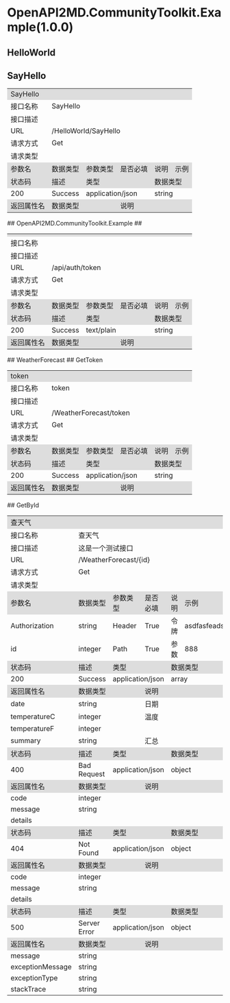 # OpenAPI2MD.CommunityToolkit.Example(1.0.0) 
## HelloWorld 
## SayHello 
<table>
    
<tr>
    <td colspan="6" bgcolor="#ddd">SayHello</td>
</tr>
<tr>
    <td >接口名称</td>
    <td colspan="5">SayHello</td>
</tr>
<tr>
    <td >接口描述</td>
    <td colspan="5"></td>
</tr>
<tr>
    <td >URL</td>
    <td colspan="5">/HelloWorld/SayHello</td>
</tr>
<tr>
    <td >请求方式</td>
    <td colspan="5">Get</td>
</tr>
<tr>
    <td >请求类型</td>
    <td colspan="5"></td>
</tr>
    <tr>
    <td bgcolor="#ddd">参数名</td>
    <td bgcolor="#ddd">数据类型</td>
    <td bgcolor="#ddd">参数类型</td>
    <td bgcolor="#ddd">是否必填</td>
    <td bgcolor="#ddd">说明</td>
    <td bgcolor="#ddd">示例</td>
</tr>
    <tr>
    <td bgcolor="#ddd">状态码</td>
    <td colspan="1" bgcolor="#ddd">描述</td>
    <td colspan="2" bgcolor="#ddd">类型</td>
    <td colspan="2" bgcolor="#ddd">数据类型</td>
</tr>
<tr>
    <td >200</td>
    <td >Success</td>
    <td colspan="2" >application/json</td>
    <td colspan="2" >string</td>
</tr>
<tr>
    <td bgcolor="#ddd">返回属性名</td>
    <td colspan="2" bgcolor="#ddd">数据类型</td>
    <td colspan="3" bgcolor="#ddd">说明</td>
    
</tr>
    
    
</table> 
## OpenAPI2MD.CommunityToolkit.Example 
##  
<table>
    
<tr>
    <td colspan="6" bgcolor="#ddd"></td>
</tr>
<tr>
    <td >接口名称</td>
    <td colspan="5"></td>
</tr>
<tr>
    <td >接口描述</td>
    <td colspan="5"></td>
</tr>
<tr>
    <td >URL</td>
    <td colspan="5">/api/auth/token</td>
</tr>
<tr>
    <td >请求方式</td>
    <td colspan="5">Get</td>
</tr>
<tr>
    <td >请求类型</td>
    <td colspan="5"></td>
</tr>
    <tr>
    <td bgcolor="#ddd">参数名</td>
    <td bgcolor="#ddd">数据类型</td>
    <td bgcolor="#ddd">参数类型</td>
    <td bgcolor="#ddd">是否必填</td>
    <td bgcolor="#ddd">说明</td>
    <td bgcolor="#ddd">示例</td>
</tr>
    <tr>
    <td bgcolor="#ddd">状态码</td>
    <td colspan="1" bgcolor="#ddd">描述</td>
    <td colspan="2" bgcolor="#ddd">类型</td>
    <td colspan="2" bgcolor="#ddd">数据类型</td>
</tr>
<tr>
    <td >200</td>
    <td >Success</td>
    <td colspan="2" >text/plain</td>
    <td colspan="2" >string</td>
</tr>
<tr>
    <td bgcolor="#ddd">返回属性名</td>
    <td colspan="2" bgcolor="#ddd">数据类型</td>
    <td colspan="3" bgcolor="#ddd">说明</td>
    
</tr>
    
    
</table> 
## WeatherForecast 
## GetToken 
<table>
    
<tr>
    <td colspan="6" bgcolor="#ddd">token</td>
</tr>
<tr>
    <td >接口名称</td>
    <td colspan="5">token</td>
</tr>
<tr>
    <td >接口描述</td>
    <td colspan="5"></td>
</tr>
<tr>
    <td >URL</td>
    <td colspan="5">/WeatherForecast/token</td>
</tr>
<tr>
    <td >请求方式</td>
    <td colspan="5">Get</td>
</tr>
<tr>
    <td >请求类型</td>
    <td colspan="5"></td>
</tr>
    <tr>
    <td bgcolor="#ddd">参数名</td>
    <td bgcolor="#ddd">数据类型</td>
    <td bgcolor="#ddd">参数类型</td>
    <td bgcolor="#ddd">是否必填</td>
    <td bgcolor="#ddd">说明</td>
    <td bgcolor="#ddd">示例</td>
</tr>
    <tr>
    <td bgcolor="#ddd">状态码</td>
    <td colspan="1" bgcolor="#ddd">描述</td>
    <td colspan="2" bgcolor="#ddd">类型</td>
    <td colspan="2" bgcolor="#ddd">数据类型</td>
</tr>
<tr>
    <td >200</td>
    <td >Success</td>
    <td colspan="2" >application/json</td>
    <td colspan="2" >string</td>
</tr>
<tr>
    <td bgcolor="#ddd">返回属性名</td>
    <td colspan="2" bgcolor="#ddd">数据类型</td>
    <td colspan="3" bgcolor="#ddd">说明</td>
    
</tr>
    
    
</table> 
## GetById 
<table>
    
<tr>
    <td colspan="6" bgcolor="#ddd">查天气</td>
</tr>
<tr>
    <td >接口名称</td>
    <td colspan="5">查天气</td>
</tr>
<tr>
    <td >接口描述</td>
    <td colspan="5">这是一个测试接口</td>
</tr>
<tr>
    <td >URL</td>
    <td colspan="5">/WeatherForecast/{id}</td>
</tr>
<tr>
    <td >请求方式</td>
    <td colspan="5">Get</td>
</tr>
<tr>
    <td >请求类型</td>
    <td colspan="5"></td>
</tr>
    <tr>
    <td bgcolor="#ddd">参数名</td>
    <td bgcolor="#ddd">数据类型</td>
    <td bgcolor="#ddd">参数类型</td>
    <td bgcolor="#ddd">是否必填</td>
    <td bgcolor="#ddd">说明</td>
    <td bgcolor="#ddd">示例</td>
</tr><tr>
    <td >Authorization</td>
    <td >string</td>
    <td >Header</td>
    <td >True</td>
    <td >令牌</td>
    <td >asdfasfeadsf</td>
</tr><tr>
    <td >id</td>
    <td >integer</td>
    <td >Path</td>
    <td >True</td>
    <td >参数</td>
    <td >888</td>
</tr>
    <tr>
    <td bgcolor="#ddd">状态码</td>
    <td colspan="1" bgcolor="#ddd">描述</td>
    <td colspan="2" bgcolor="#ddd">类型</td>
    <td colspan="2" bgcolor="#ddd">数据类型</td>
</tr>
<tr>
    <td >200</td>
    <td >Success</td>
    <td colspan="2" >application/json</td>
    <td colspan="2" >array</td>
</tr>
<tr>
    <td bgcolor="#ddd">返回属性名</td>
    <td colspan="2" bgcolor="#ddd">数据类型</td>
    <td colspan="3" bgcolor="#ddd">说明</td>
    
</tr><tr>
    <td >date</td>
    <td colspan="2">string</td>
    <td colspan="3" >日期</td>
   
</tr><tr>
    <td >temperatureC</td>
    <td colspan="2">integer</td>
    <td colspan="3" >温度</td>
   
</tr><tr>
    <td >temperatureF</td>
    <td colspan="2">integer</td>
    <td colspan="3" ></td>
   
</tr><tr>
    <td >summary</td>
    <td colspan="2">string</td>
    <td colspan="3" >汇总</td>
   
</tr><tr>
    <td bgcolor="#ddd">状态码</td>
    <td colspan="1" bgcolor="#ddd">描述</td>
    <td colspan="2" bgcolor="#ddd">类型</td>
    <td colspan="2" bgcolor="#ddd">数据类型</td>
</tr>
<tr>
    <td >400</td>
    <td >Bad Request</td>
    <td colspan="2" >application/json</td>
    <td colspan="2" >object</td>
</tr>
<tr>
    <td bgcolor="#ddd">返回属性名</td>
    <td colspan="2" bgcolor="#ddd">数据类型</td>
    <td colspan="3" bgcolor="#ddd">说明</td>
    
</tr><tr>
    <td >code</td>
    <td colspan="2">integer</td>
    <td colspan="3" ></td>
   
</tr><tr>
    <td >message</td>
    <td colspan="2">string</td>
    <td colspan="3" ></td>
   
</tr><tr>
    <td >details</td>
    <td colspan="2"></td>
    <td colspan="3" ></td>
   
</tr><tr>
    <td bgcolor="#ddd">状态码</td>
    <td colspan="1" bgcolor="#ddd">描述</td>
    <td colspan="2" bgcolor="#ddd">类型</td>
    <td colspan="2" bgcolor="#ddd">数据类型</td>
</tr>
<tr>
    <td >404</td>
    <td >Not Found</td>
    <td colspan="2" >application/json</td>
    <td colspan="2" >object</td>
</tr>
<tr>
    <td bgcolor="#ddd">返回属性名</td>
    <td colspan="2" bgcolor="#ddd">数据类型</td>
    <td colspan="3" bgcolor="#ddd">说明</td>
    
</tr><tr>
    <td >code</td>
    <td colspan="2">integer</td>
    <td colspan="3" ></td>
   
</tr><tr>
    <td >message</td>
    <td colspan="2">string</td>
    <td colspan="3" ></td>
   
</tr><tr>
    <td >details</td>
    <td colspan="2"></td>
    <td colspan="3" ></td>
   
</tr><tr>
    <td bgcolor="#ddd">状态码</td>
    <td colspan="1" bgcolor="#ddd">描述</td>
    <td colspan="2" bgcolor="#ddd">类型</td>
    <td colspan="2" bgcolor="#ddd">数据类型</td>
</tr>
<tr>
    <td >500</td>
    <td >Server Error</td>
    <td colspan="2" >application/json</td>
    <td colspan="2" >object</td>
</tr>
<tr>
    <td bgcolor="#ddd">返回属性名</td>
    <td colspan="2" bgcolor="#ddd">数据类型</td>
    <td colspan="3" bgcolor="#ddd">说明</td>
    
</tr><tr>
    <td >message</td>
    <td colspan="2">string</td>
    <td colspan="3" ></td>
   
</tr><tr>
    <td >exceptionMessage</td>
    <td colspan="2">string</td>
    <td colspan="3" ></td>
   
</tr><tr>
    <td >exceptionType</td>
    <td colspan="2">string</td>
    <td colspan="3" ></td>
   
</tr><tr>
    <td >stackTrace</td>
    <td colspan="2">string</td>
    <td colspan="3" ></td>
   
</tr>
    
    
</table> 
